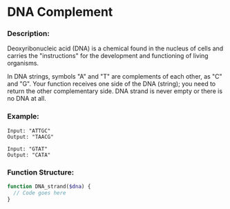 # DNA Complement

### Description:

Deoxyribonucleic acid (DNA) is a chemical found in the nucleus of cells and carries the "instructions" for the development and functioning of living organisms.

In DNA strings, symbols "A" and "T" are complements of each other, as "C" and "G". Your function receives one side of the DNA (string); you need to return the other complementary side. DNA strand is never empty or there is no DNA at all.

### Example:

```plaintext
Input: "ATTGC"
Output: "TAACG"

Input: "GTAT"
Output: "CATA"
```

### Function Structure:

```php
function DNA_strand($dna) {
  // Code goes here
}
